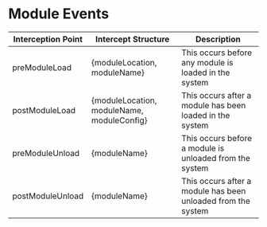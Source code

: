 # Module Events

| Interception Point | Intercept Structure                        | Description                                                  |
| ------------------ | ------------------------------------------ | ------------------------------------------------------------ |
| preModuleLoad      | {moduleLocation, moduleName}               | This occurs before any module is loaded in the system        |
| postModuleLoad     | {moduleLocation, moduleName, moduleConfig} | This occurs after a module has been loaded in the system     |
| preModuleUnload    | {moduleName}                               | This occurs before a module is unloaded from the system      |
| postModuleUnload   | {moduleName}                               | This occurs after a module has been unloaded from the system |
